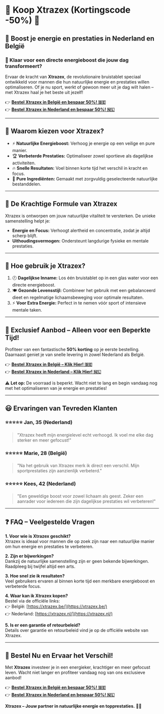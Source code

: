 # 🛒 **Koop Xtrazex (Kortingscode -50%)** 🌟

## 🚀 Boost je energie en prestaties in Nederland en België

### 🤔 Klaar voor een directe energieboost die jouw dag transformeert?

Ervaar de kracht van **Xtrazex**, de revolutionaire bruistablet speciaal ontwikkeld voor mannen die hun natuurlijke energie en prestaties willen optimaliseren. Of je nu sport, werkt of gewoon meer uit je dag wilt halen – met Xtrazex haal je het beste uit jezelf!

👉 [**Bestel Xtrazex in België en bespaar 50%! 🇧🇪**](https://xtrazex.be/)  
👉 [**Bestel Xtrazex in Nederland en bespaar 50%! 🇳🇱**](https://xtrazex.nl/)

---

## 🌟 **Waarom kiezen voor Xtrazex?**

- ⚡ **Natuurlijke Energieboost:** Verhoog je energie op een veilige en pure manier.
- 🏆 **Verbeterde Prestaties:** Optimaliseer zowel sportieve als dagelijkse activiteiten.
- 🔥 **Snelle Resultaten:** Voel binnen korte tijd het verschil in kracht en focus.
- 🌱 **Pure Ingrediënten:** Gemaakt met zorgvuldig geselecteerde natuurlijke bestanddelen.

---

## 🌿 **De Krachtige Formule van Xtrazex**

Xtrazex is ontworpen om jouw natuurlijke vitaliteit te versterken. De unieke samenstelling helpt je:
- **Energie en Focus:** Verhoogt alertheid en concentratie, zodat je altijd scherp blijft.
- **Uithoudingsvermogen:** Ondersteunt langdurige fysieke en mentale prestaties.

---

## 🎯 **Hoe gebruik je Xtrazex?**

1. 🕗 **Dagelijkse Inname:** Los één bruistablet op in een glas water voor een directe energieboost.
2. 🍽️ **Gezonde Levensstijl:** Combineer het gebruik met een gebalanceerd dieet en regelmatige lichaamsbeweging voor optimale resultaten.
3. ⚡ **Voor Extra Energie:** Perfect in te nemen vóór sport of intensieve mentale taken.

---

## 💸 **Exclusief Aanbod – Alleen voor een Beperkte Tijd!**

Profiteer van een fantastische **50% korting** op je eerste bestelling. Daarnaast geniet je van snelle levering in zowel Nederland als België.

👉 [**Bestel Xtrazex in België – Klik Hier! 🇧🇪**](https://xtrazex.be/)  
👉 [**Bestel Xtrazex in Nederland – Klik Hier! 🇳🇱**](https://xtrazex.nl/)

⚠️ **Let op:** De voorraad is beperkt. Wacht niet te lang en begin vandaag nog met het optimaliseren van je energie en prestaties!

---

## 😃 **Ervaringen van Tevreden Klanten**

### ⭐⭐⭐⭐⭐ **Jan, 35 (Nederland)**
> "Xtrazex heeft mijn energielevel echt verhoogd. Ik voel me elke dag sterker en meer gefocust!"

### ⭐⭐⭐⭐⭐ **Marie, 28 (België)**
> "Na het gebruik van Xtrazex merk ik direct een verschil. Mijn sportprestaties zijn aanzienlijk verbeterd."

### ⭐⭐⭐⭐⭐ **Kees, 42 (Nederland)**
> "Een geweldige boost voor zowel lichaam als geest. Zeker een aanrader voor iedereen die zijn dagelijkse prestaties wil verbeteren!"

---

## ❓ **FAQ – Veelgestelde Vragen**

**1. Voor wie is Xtrazex geschikt?**  
Xtrazex is ideaal voor mannen die op zoek zijn naar een natuurlijke manier om hun energie en prestaties te verbeteren.

**2. Zijn er bijwerkingen?**  
Dankzij de natuurlijke samenstelling zijn er geen bekende bijwerkingen. Raadpleeg bij twijfel altijd een arts.

**3. Hoe snel zie ik resultaten?**  
Veel gebruikers ervaren al binnen korte tijd een merkbare energieboost en verbeterde focus.

**4. Waar kan ik Xtrazex kopen?**  
Bestel via de officiële links:  
👉 België: [https://xtrazex.be/](https://xtrazex.be/)  
👉 Nederland: [https://xtrazex.nl/](https://xtrazex.nl/)

**5. Is er een garantie of retourbeleid?**  
Details over garantie en retourbeleid vind je op de officiële website van Xtrazex.

---

## 🌟 **Bestel Nu en Ervaar het Verschil!**

Met **Xtrazex** investeer je in een energieker, krachtiger en meer gefocust leven. Wacht niet langer en profiteer vandaag nog van ons exclusieve aanbod!

👉 [**Bestel Xtrazex in België en bespaar 50%! 🇧🇪**](https://xtrazex.be/)  
👉 [**Bestel Xtrazex in Nederland en bespaar 50%! 🇳🇱**](https://xtrazex.nl/)

**Xtrazex – Jouw partner in natuurlijke energie en topprestaties.** 🌟💪
